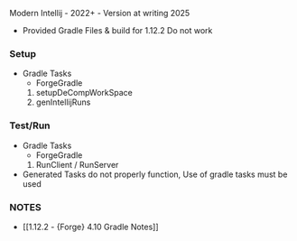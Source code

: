Modern Intellij - 2022+ - Version at writing 2025
- Provided Gradle Files & build for 1.12.2 Do not work

### Setup
- Gradle Tasks
	- ForgeGradle
	1. setupDeCompWorkSpace
	2. genIntellijRuns

### Test/Run
- Gradle Tasks
	- ForgeGradle
	1. RunClient / RunServer
- Generated Tasks do not properly function, Use of gradle tasks must be used

### NOTES
- [[1.12.2 - {Forge} 4.10 Gradle Notes]]